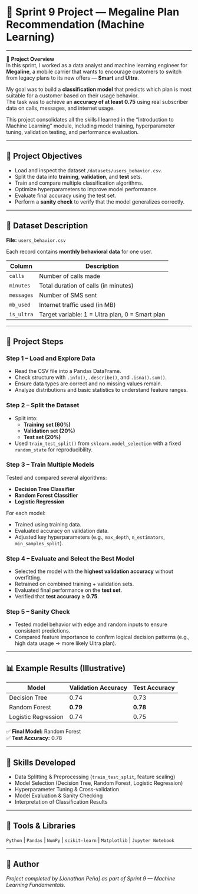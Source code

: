 # 🤖 Sprint 9 Project — Megaline Plan Recommendation (Machine Learning)

---

🧠 **Project Overview**  
In this sprint, I worked as a data analyst and machine learning engineer for **Megaline**, a mobile carrier that wants to encourage customers to switch from legacy plans to its new offers — **Smart** and **Ultra**.  

My goal was to build a **classification model** that predicts which plan is most suitable for a customer based on their usage behavior.  
The task was to achieve an **accuracy of at least 0.75** using real subscriber data on calls, messages, and internet usage.  

This project consolidates all the skills I learned in the “Introduction to Machine Learning” module, including model training, hyperparameter tuning, validation testing, and performance evaluation.

---

## 🎯 Project Objectives
- Load and inspect the dataset `/datasets/users_behavior.csv`.  
- Split the data into **training**, **validation**, and **test** sets.  
- Train and compare multiple classification algorithms.  
- Optimize hyperparameters to improve model performance.  
- Evaluate final accuracy using the test set.  
- Perform a **sanity check** to verify that the model generalizes correctly.  

---

## 📁 Dataset Description
**File:** `users_behavior.csv`

Each record contains **monthly behavioral data** for one user.  

| Column | Description |
|---------|--------------|
| `calls` | Number of calls made |
| `minutes` | Total duration of calls (in minutes) |
| `messages` | Number of SMS sent |
| `mb_used` | Internet traffic used (in MB) |
| `is_ultra` | Target variable: 1 = Ultra plan, 0 = Smart plan |

---

## 🧩 Project Steps

### Step 1 – Load and Explore Data  
- Read the CSV file into a Pandas DataFrame.  
- Check structure with `.info()`, `.describe()`, and `.isna().sum()`.  
- Ensure data types are correct and no missing values remain.  
- Analyze distributions and basic statistics to understand feature ranges.

### Step 2 – Split the Dataset  
- Split into:
  - **Training set (60%)**
  - **Validation set (20%)**
  - **Test set (20%)**
- Used `train_test_split()` from `sklearn.model_selection` with a fixed `random_state` for reproducibility.

### Step 3 – Train Multiple Models  
Tested and compared several algorithms:
- **Decision Tree Classifier**
- **Random Forest Classifier**
- **Logistic Regression**

For each model:
- Trained using training data.  
- Evaluated accuracy on validation data.  
- Adjusted key hyperparameters (e.g., `max_depth`, `n_estimators`, `min_samples_split`).

### Step 4 – Evaluate and Select the Best Model  
- Selected the model with the **highest validation accuracy** without overfitting.  
- Retrained on combined training + validation sets.  
- Evaluated final performance on the **test set**.  
- Verified that **test accuracy ≥ 0.75**.

### Step 5 – Sanity Check  
- Tested model behavior with edge and random inputs to ensure consistent predictions.  
- Compared feature importance to confirm logical decision patterns (e.g., high data usage → more likely Ultra plan).

---

## 📊 Example Results (Illustrative)
| Model | Validation Accuracy | Test Accuracy |
|--------|----------------------|----------------|
| Decision Tree | 0.74 | 0.73 |
| Random Forest | **0.79** | **0.78** |
| Logistic Regression | 0.74 | 0.75 |

✅ **Final Model:** Random Forest  
✅ **Test Accuracy:** 0.78  

---

## 💼 Skills Developed
- Data Splitting & Preprocessing (`train_test_split`, feature scaling)  
- Model Selection (Decision Tree, Random Forest, Logistic Regression)  
- Hyperparameter Tuning & Cross-validation  
- Model Evaluation & Sanity Checking  
- Interpretation of Classification Results  

---

## 🧰 Tools & Libraries
`Python` | `Pandas` | `NumPy` | `scikit-learn` | `Matplotlib` | `Jupyter Notebook`

---

## 👤 Author  
*Project completed by [Jonathan Peña] as part of Sprint 9 — Machine Learning Fundamentals.*
